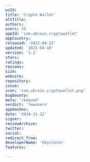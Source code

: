 ```yaml
---
wsId: 
title: 'Crypto Wallet'
altTitle: 
authors: 
users: 50
appId: 'com.ubrain.cryptowallet'
appCountry: 
released: '2022-04-22'
updated: '2023-04-18'
version: '1.1'
stars: 
ratings: 
reviews: 
size: 
website: 
repository: 
issue: 
icon: 'com.ubrain.cryptowallet.png'
bugbounty: 
meta: 'removed'
verdict: 'fewusers'
appHashes: 
date: '2024-11-12'
signer: 
reviewArchive: 
twitter: 
social: 
redirect_from: 
developerName: 'Skyclones'
features: 

---
```


